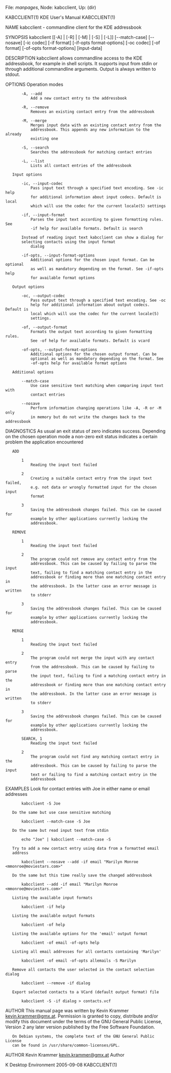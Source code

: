 File: *manpages*,  Node: kabcclient,  Up: (dir)

KABCCLIENT(1)                  KDE User's Manual                 KABCCLIENT(1)



NAME
       kabcclient - commandline client for the KDE addressbook

SYNOPSIS
       kabcclient [[-A] | [-R] | [-M] | [-S] | [-L]] [--match-case] [--nosave]
                  [-ic codec] [-if format] [-if-opts format-options]
                  [-oc codec] [-of format] [-of-opts format-options]
                  [input-data]

DESCRIPTION
       kabcclient allows commandline access to the KDE addressbook, for
       example in shell scripts. It supports input from stdin or through
       additional commandline arguments. Output is always written to stdout.

OPTIONS
       Operation modes

           -A, --add
               Add a new contact entry to the addressbook

           -R, --remove
               Removes an existing contact entry from the addressbook

           -M, --merge
               Merges input data with an existing contact entry from the
               addressbook. This appends any new information to the already
               existing one

           -S, --search
               Searches the addressbook for matching contact entries

           -L, --list
               Lists all contact entries of the addressbook

       Input options

           -ic, --input-codec
               Pass input text through a specified text encoding. See -ic help
               for additional information about input codecs. Default is local
               which will use the codec for the current locale(5) settings

           -if, --input-format
               Parses the input text according to given formatting rules. See
               -if help for available formats. Default is search

           Instead of reading input text kabcclient can show a dialog for
           selecting contacts using the input format
               dialog

           -if-opts, --input-format-options
               Additional options for the chosen input format. Can be optional
               as well as mandatory depending on the format. See -if-opts help
               for available format options

       Output options

           -oc, --output-codec
               Pass output text through a specified text encoding. See -oc
               help for additional information about output codecs. Default is
               local which will use the codec for the current locale(5)
               settings.

           -of, --output-format
               Formats the output text according to given formatting rules.
               See -of help for available formats. Default is vcard

           -of-opts, --output-format-options
               Additional options for the chosen output format. Can be
               optional as well as mandatory depending on the format. See
               -of-opts help for available format options

       Additional options

           --match-case
               Use case sensitive text matching when comparing input text with
               contact entries

           --nosave
               Perform information changing operations like -A, -R or -M only
               in memory but do not write the changes back to the addressbook

DIAGNOSTICS
       As usual an exit status of zero indicates success. Depending on the
       chosen operation mode a non-zero exit status indicates a certain
       problem the application encountered

       ADD

           1
               Reading the input text failed

           2
               Creating a suitable contact entry from the input text failed,
               e.g. not data or wrongly formatted input for the chosen input
               format

           3
               Saving the addressbook changes failed. This can be caused for
               example by other applications currently locking the
               addressbook.

       REMOVE

           1
               Reading the input text failed

           2
               The program could not remove any contact entry from the
               addressbook. This can be caused by failing to parse the input
               text, failing to find a matching contact entry in the
               addressbook or finding more than one matching contact entry in
               the addressbook. In the latter case an error message is written
               to stderr

           3
               Saving the addressbook changes failed. This can be caused for
               example by other applications currently locking the
               addressbook.

       MERGE

           1
               Reading the input text failed

           2
               The program could not merge the input with any contact entry
               from the addressbook. This can be caused by failing to parse
               the input text, failing to find a matching contact entry in the
               addressbook or finding more than one matching contact entry in
               the addressbook. In the latter case an error message is written
               to stderr

           3
               Saving the addressbook changes failed. This can be caused for
               example by other applications currently locking the
               addressbook.

           SEARCH, 1
               Reading the input text failed

           2
               The program could not find any matching contact entry in the
               addressbook. This can be caused by failing to parse the input
               text or failing to find a matching contact entry in the
               addressbook

EXAMPLES
       Look for contact entries with Joe in either name or email addresses

           kabcclient -S Joe

       Do the same but use case sensitive matching

           kabcclient --match-case -S Joe

       Do the same but read input text from stdin

           echo "Joe" | kabcclient --match-case -S

       Try to add a new contact entry using data from a formatted email
       address

           kabcclient --nosave --add -if email "Marilyn Monroe <mmonroe@moviestars.com>"

       Do the same but this time really save the changed addressbook

           kabcclient --add -if email "Marilyn Monroe <mmonroe@moviestars.com>"

       Listing the available input formats

           kabcclient -if help

       Listing the available output formats

           kabcclient -of help

       Listing the available options for the 'email' output format

           kabcclient -of email -of-opts help

       Listing all email addresses for all contacts containing 'Marilyn'

           kabcclient -of email -of-opts allemails -S Marilyn

       Remove all contacts the user selected in the contact selection dialog

           kabcclient --remove -if dialog

       Export selected contacts to a VCard (default output format) file

           kabcclient -S -if dialog > contacts.vcf

AUTHOR
       This manual page was written by Kevin Krammer <kevin.krammer@gmx.at>.
       Permission is granted to copy, distribute and/or modify this document
       under the terms of the GNU General Public License, Version 2 any later
       version published by the Free Software Foundation.

       On Debian systems, the complete text of the GNU General Public License
       can be found in /usr/share/common-licenses/GPL.

AUTHOR
       Kevin Krammer <kevin.krammer@gmx.at>
           Author



K Desktop Environment             2005-09-08                     KABCCLIENT(1)
